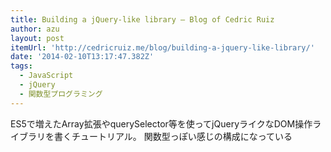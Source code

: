 ```yaml
---
title: Building a jQuery-like library – Blog of Cedric Ruiz
author: azu
layout: post
itemUrl: 'http://cedricruiz.me/blog/building-a-jquery-like-library/'
date: '2014-02-10T13:17:47.382Z'
tags:
  - JavaScript
  - jQuery
  - 関数型プログラミング
---
```

ES5で増えたArray拡張やquerySelector等を使ってjQueryライクなDOM操作ライブラリを書くチュートリアル。
関数型っぽい感じの構成になっている
